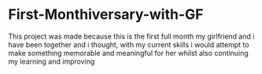 # First-Monthiversary-with-GF
This project was made because this is the first full month my girlfriend and i have been together and i thought, with my current skills i would attempt to make something memorable and meaningful for her whilst also continuing my learning and improving
